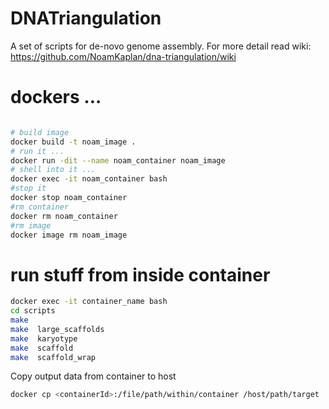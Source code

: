 # DNATriangulation
A set of scripts for de-novo genome assembly. For more detail read wiki:
https://github.com/NoamKaplan/dna-triangulation/wiki


# dockers ...
```bash

# build image
docker build -t noam_image .
# run it ...
docker run -dit --name noam_container noam_image
# shell into it ...
docker exec -it noam_container bash
#stop it
docker stop noam_container
#rm container
docker rm noam_container
#rm image
docker image rm noam_image
```



# run stuff from inside container
```bash
docker exec -it container_name bash
cd scripts
make
make  large_scaffolds
make  karyotype
make  scaffold
make  scaffold_wrap
```

Copy output data from container to host
```bash
docker cp <containerId>:/file/path/within/container /host/path/target
```
